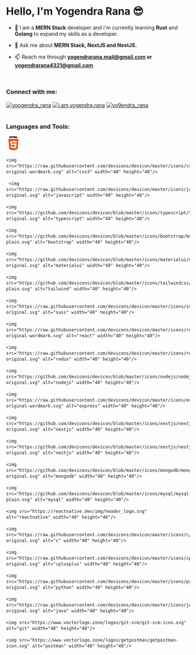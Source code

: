 <h1 align="left">Hello, I'm Yogendra Rana 😎</h1>

- 🎈 I am a **MERN Stack** developer and i'm currently learning **Rust** and **Golang** to expand my skills as a developer.

- 💬 Ask me about **MERN Stack, NextJS and NestJS.**

- 📫 Reach me through **yogendrarana.mail@gmail.com or yogendrarana4321@gmail.com**

<br />
<h3>Connect with me:</h3>
<div>
	<a href="https://twitter.com/yoogendra_rana" target="blank"><img align="center" src="https://raw.githubusercontent.com/rahuldkjain/github-profile-readme-generator  /master/src/images/icons/Social/twitter.svg" alt="yoogendra_rana" height="30" width="40" /></a>
	<a href="https://fb.com/i.am.yogendra.rana" target="blank"><img align="center" src="https://raw.githubusercontent.com/rahuldkjain/github-profile-readme-generator/master/src/images/icons/Social/facebook.svg" alt="i.am.yogendra.rana" height="30" width="40" /></a>
	<a href="https://instagram.com/yo9endra_rana" target="blank"><img align="center" src="https://raw.githubusercontent.com/rahuldkjain/github-profile-readme-generator/master/src/images/icons/Social/instagram.svg" alt="yo9endra_rana" height="30" width="40" /></a>
</div>


<br />
<h3>Languages and Tools:</h3>
<div>
	<img src="https://raw.githubusercontent.com/devicons/devicon/master/icons/html5/html5-original-wordmark.svg" alt="html5" width="40" height="40"/>

	<img src="https://raw.githubusercontent.com/devicons/devicon/master/icons/css3/css3-original-wordmark.svg" alt="css3" width="40" height="40"/>

	 <img src="https://raw.githubusercontent.com/devicons/devicon/master/icons/javascript/javascript-original.svg" alt="javascript" width="40" height="40"/> 

	<img src="https://github.com/devicons/devicon/blob/master/icons/typescript/typescript-original.svg" alt="typescript" width="40" height="40"/>

	<img src="https://github.com/devicons/devicon/blob/master/icons/bootstrap/bootstrap-plain.svg" alt="bootstrap" width="40" height="40"/>

	<img src="https://github.com/devicons/devicon/blob/master/icons/materialui/materialui-original.svg" alt="materialui" width="40" height="40"/>

	<img src="https://github.com/devicons/devicon/blob/master/icons/tailwindcss/tailwindcss-plain.svg" alt="tailwind" width="40" height="40"/>

	<img src="https://raw.githubusercontent.com/devicons/devicon/master/icons/sass/sass-original.svg" alt="sass" width="40" height="40"/>

	<img src="https://raw.githubusercontent.com/devicons/devicon/master/icons/react/react-original-wordmark.svg" alt="react" width="40" height="40"/>

	<img src="https://raw.githubusercontent.com/devicons/devicon/master/icons/redux/redux-original.svg" alt="redux" width="40" height="40"/>

	<img src="https://github.com/devicons/devicon/blob/master/icons/nodejs/nodejs-original.svg" alt="nodejs" width="40" height="40"/>

	<img src="https://raw.githubusercontent.com/devicons/devicon/master/icons/express/express-original-wordmark.svg" alt="express" width="40" height="40"/> 

	<img src="https://github.com/devicons/devicon/blob/master/icons/nextjs/nextjs-original.svg" alt="nextjs" width="40" height="40"/> 

	<img src="https://github.com/devicons/devicon/blob/master/icons/nestjs/nestjs-original.svg" alt="nestjs" width="40" height="40"/> 

	<img src="https://github.com/devicons/devicon/blob/master/icons/mongodb/mongodb-original.svg" alt="mongodb" width="40" height="40"/>

	<img src="https://github.com/devicons/devicon/blob/master/icons/mysql/mysql-plain.svg" alt="mysql" width="40" height="40"/>

	<img src="https://reactnative.dev/img/header_logo.svg" alt="reactnative" width="40" height="40"/> 

	<img src="https://raw.githubusercontent.com/devicons/devicon/master/icons/c/c-original.svg" alt="c" width="40" height="40"/>

	<img src="https://raw.githubusercontent.com/devicons/devicon/master/icons/cplusplus/cplusplus-original.svg" alt="cplusplus" width="40" height="40"/>

	<img src="https://raw.githubusercontent.com/devicons/devicon/master/icons/python/python-original.svg" alt="python" width="40" height="40"/>

	<img src="https://raw.githubusercontent.com/devicons/devicon/master/icons/java/java-original.svg" alt="java" width="40" height="40"/>

	<img src="https://www.vectorlogo.zone/logos/git-scm/git-scm-icon.svg" alt="git" width="40" height="40"/>

	<img src="https://www.vectorlogo.zone/logos/getpostman/getpostman-icon.svg" alt="postman" width="40" height="40"/>
</div>
